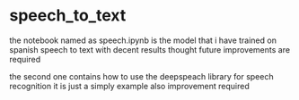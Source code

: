 # speech_to_text
the notebook named as speech.ipynb is the model that i have trained on spanish speech to text with decent results thought future improvements are required

the second one contains how to use the deepspeach library for speech recognition it is just a simply example also improvement required
